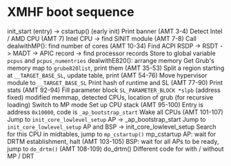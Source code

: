 # XMHF boot sequence
init_start (entry) ->
cstartup() (early init)
 Print banner (AMT 3-4)
 Detect Intel / AMD CPU (AMT 7)
 Intel CPU -> find SINIT module (AMT 7-8)
 Call dealwithMP(): find number of cores (AMT 10-34)
  Find ACPI RSDP -> RSDT -> MADT -> APIC record -> find processor records
  Store to global variable `pcpus` and `pcpus_numentries`
 dealwithE820(): arrange memory
  Get Grub's memory map to `grube820list`, print them (AMT 35-53)
  Split a region starting at `__TARGET_BASE_SL`, update table, print (AMT 54-76)
 Move hypervisor module to `__TARGET_BASE_SL`
 Print hash of runtime and SL (AMT 77-90)
 Print stats (AMT 92-94)
 Fill parameter block `SL_PARAMETER_BLOCK *slpb` (address fixed)
  modified memmap, detected CPUs, location of grub (for recursive loading)
 Switch to MP mode
  Set up CPU stack (AMT 95-100)
  Entry is address `0x10000`, code is `_ap_bootstrap_start`
  Wake all CPUs (AMT 101-107)
  Jump to `init_core_lowlevel_setup`
AP -> _ap_bootstrap_start
 Jump to `init_core_lowlevel_setup`
AP and BSP -> init_core_lowlevel_setup
 Search for this CPU in midtables, jump to `mp_cstartup()`
mp_cstartup
 AP: wait for DRTM establishment, halt (AMT 103-105)
 BSP: wait for all APs to be ready, jump to `do_drtm()` (AMT 108-109)
do_drtm()
 Different code for with / without MP / DRT
 
